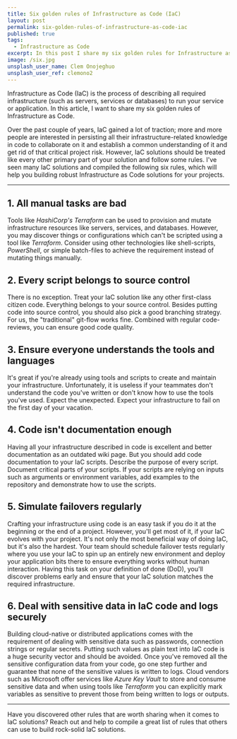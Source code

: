 ```yaml
---
title: Six golden rules of Infrastructure as Code (IaC)
layout: post
permalink: six-golden-rules-of-infrastructure-as-code-iac
published: true
tags: 
  - Infrastructure as Code
excerpt: In this post I share my six golden rules for Infrastructure as Code (IaC) projects.
image: /six.jpg
unsplash_user_name: Clem Onojeghuo
unsplash_user_ref: clemono2
---
```


Infrastructure as Code (IaC) is the process of describing all required infrastructure (such as servers, services or databases) to run your service or application. In this article, I want to share my six golden rules of Infrastructure as Code.

Over the past couple of years, IaC gained a lot of traction; more and more people are interested in persisting all their infrastructure-related knowledge in code to collaborate on it and establish a common understanding of it and get rid of that critical project risk. However, IaC solutions should be treated like every other primary part of your solution and follow some rules. I've seen many IaC solutions and compiled the following six rules, which will help you building robust Infrastructure as Code solutions for your projects.

<hr/>

## 1. All manual tasks are bad

Tools like *HashiCorp's Terraform* can be used to provision and mutate infrastructure resources like servers, services, and databases. However, you may discover things or configurations which can't be scripted using a tool like *Terraform*. Consider using other technologies like shell-scripts, *PowerShell*, or simple batch-files to achieve the requirement instead of mutating things manually. 

## 2. Every script belongs to source control

There is no exception. Treat your IaC solution like any other first-class citizen code. Everything belongs to your source control. Besides putting code into source control, you should also pick a good branching strategy. For us, the "traditional" git-flow works fine. Combined with regular code-reviews, you can ensure good code quality.

## 3. Ensure everyone understands the tools and languages

It's great if you're already using tools and scripts to create and maintain your infrastructure. Unfortunately, it is useless if your teammates don't understand the code you've written or don't know how to use the tools you've used. Expect the unexpected. Expect your infrastructure to fail on the first day of your vacation.

## 4. Code isn't documentation enough

Having all your infrastructure described in code is excellent and better documentation as an outdated wiki page. But you should add code documentation to your IaC scripts. Describe the purpose of every script. Document critical parts of your scripts. If your scripts are relying on inputs such as arguments or environment variables, add examples to the repository and demonstrate how to use the scripts.

## 5. Simulate failovers regularly

Crafting your infrastructure using code is an easy task if you do it at the beginning or the end of a project. However, you'll get most of it, if your IaC evolves with your project. It's not only the most beneficial way of doing IaC, but it's also the hardest. Your team should schedule failover tests regularly where you use your IaC to spin up an entirely new environment and deploy your application bits there to ensure everything works without human interaction. Having this task on your definition of done (DoD), you'll discover problems early and ensure that your IaC solution matches the required infrastructure.

## 6. Deal with sensitive data in IaC code and logs securely

Building cloud-native or distributed applications comes with the requirement of dealing with sensitive data such as passwords, connection strings or regular secrets. Putting such values as plain text into IaC code is a huge security vector and should be avoided. Once you've removed all the sensitive configuration data from your code, go one step further and guarantee that none of the sensitive values is written to logs. Cloud vendors such as Microsoft offer services like *Azure Key Vault* to store and consume sensitive data and when using tools like *Terraform* you can explicitly mark variables as sensitive to prevent those from being written to logs or outputs. 

<hr/>

Have you discovered other rules that are worth sharing when it comes to IaC solutions? Reach out and help to compile a great list of rules that others can use to build rock-solid IaC solutions.
